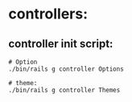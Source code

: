 # controllers:


## controller init script:
```shell
# Option
./bin/rails g controller Options

# theme:
./bin/rails g controller Themes
```
